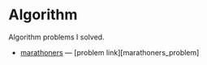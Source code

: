 # Algorithm

Algorithm problems I solved.

* [marathoners][marathoners] — [problem link][marathoners_problem]


[marathoners]: https://github.com/seizze/algorithm/tree/master/marathoners
[marathoners-problem]: https://programmers.co.kr/learn/courses/30/lessons/42576
